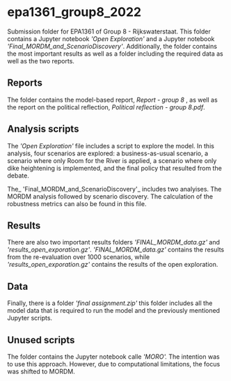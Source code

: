 # epa1361_group8_2022
Submission folder for EPA1361 of Group 8 - Rijkswaterstaat.
This folder contains a Jupyter notebook _'Open Exploration'_ and a Jupyter notebook _'Final_MORDM_and_ScenarioDiscovery'_. Additionally, the folder contains the most important results as well as a folder including the required data as well as the two reports.

## Reports
The folder contains the model-based report, _Report - group 8_ ,  as well as the report on the political reflection, _Political reflection - group 8.pdf_. 

## Analysis scripts
The _'Open Exploration'_ file includes a script to explore the model. In this analysis, four scenarios are explored: a business-as-usual scenario, a scenario where only Room for the River is applied, a scenario where only dike heightening is implemented, and the final policy that resulted from the debate. 

The_ 'Final_MORDM_and_ScenarioDiscovery'_ includes two analyises. The MORDM analysis followed by scenario discovery. The calculation of the robustness metrics can also be found in this file. 

## Results
There are also two important results folders _'FINAL_MORDM_data.gz'_ and _'results_open_exporation.gz'_.  _'FINAL_MORDM_data.gz'_ contains the results from the re-evaluation over 1000 scenarios, while _'results_open_exporation.gz'_ contains the results of the open exploration.

## Data 
Finally, there is a folder _'final assignment.zip'_ this folder includes all the model data that is required to run the model and the previously mentioned Jupyter scripts. 

## Unused scripts
The folder contains the Jupyter notebook calle _'MORO'._ The intention was to use this approach. However, due to computational limitations, the focus was shifted to MORDM. 

